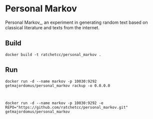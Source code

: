 # Personal Markov

Personal Markov_, an experiment in generating random text based on classical literature and texts from the internet.

## Build 

	
	docker build -t ratchetcc/personal_markov .
	

## Run

	
	docker run -d --name markov -p 10030:9292 getmajordomus/personal_markov rackup -o 0.0.0.0
	

	
	docker run -d --name markov -p 10030:9292 -e REPO="https://github.com/ratchetcc/personal_markov.git" getmajordomus/personal_markov
	
